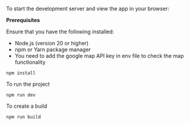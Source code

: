 To start the development server and view the app in your browser:

**Prerequisites**

Ensure that you have the following installed:

- Node.js (version 20 or higher)
- npm or Yarn package manager
- You need to add the google map API key in env file to check the map functionality


``npm install``

To run the project

``npm run dev``

To create a build

``npm run build``
